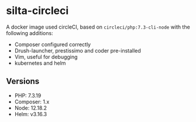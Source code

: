 # silta-circleci
A docker image used circleCI, based on `circleci/php:7.3-cli-node` with the following additions:

- Composer configured correctly
- Drush-launcher, prestissimo and coder pre-installed
- Vim, useful for debugging
- kubernetes and helm

## Versions
- PHP: 7.3.19
- Composer: 1.x
- Node: 12.18.2
- Helm: v3.16.3

